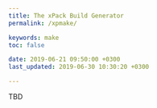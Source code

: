 ```yaml
---
title: The xPack Build Generator
permalink: /xpmake/

keywords: make
toc: false

date: 2019-06-21 09:50:00 +0300
last_updated: 2019-06-30 10:30:20 +0300

---
```


TBD
